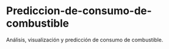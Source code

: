 # Prediccion-de-consumo-de-combustible
Análisis, visualización y predicción de consumo de combustible.
